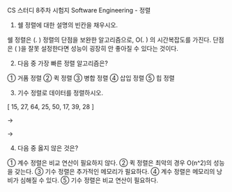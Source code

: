 CS 스터디 8주차 시험지
Software Engineering - 정렬


1. 쉘 정렬에 대한 설명의 빈칸을 채우시오.

쉘 정렬은 (.          ) 정렬의 단점을 보완한 알고리즘으로, O(.      ) 의 시간복잡도를 가진다.
단점은 (           )을 잘못 설정한다면 성능이 굉장히 안 좋아질 수 있다는 것이다.



2. 다음 중 가장 빠른 정렬 알고리즘은?

① 거품 정렬
② 퀵 정렬
③ 병합 정렬
④ 삽입 정렬
⑤ 힙 정렬



3. 기수 정렬로 데이터를 정렬하시오.

[ 15, 27, 64, 25, 50, 17, 39, 28 ]

-> 

-> 


4. 다음 중 옳지 않은 것은?

① 계수 정렬은 비교 연산이 필요하지 않다.
② 퀵 정렬은 최악의 경우 O(n^2)의 성능을 갖는다.
③ 기수 정렬은 추가적인 메모리가 필요하다.
④ 계수 정렬은 메모리의 낭비가 심해질 수 있다.
⑤ 기수 정렬은 비교 연산이 필요하다.







